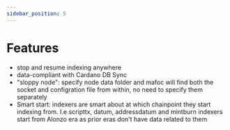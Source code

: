 ```yaml
---
sidebar_position: 5
---
```


# Features

- stop and resume indexing anywhere
- data-compliant with Cardano DB Sync
- "sloppy node": specify node data folder and mafoc will find both the
  socket and configration file from within, no need to specify them
  separately
- Smart start: indexers are smart about at which
  chainpoint they start indexing from. I.e scripttx, datum,
  addressdatum and mintburn indexers start from Alonzo era as prior
  eras don't have data related to them
